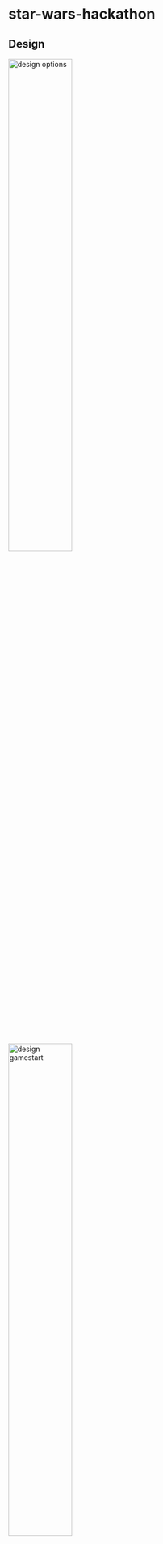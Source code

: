 # star-wars-hackathon

## Design

<img src="assets/readme/design-options.png" alt="design options"  width="50%" height="50%">
<img src="assets/readme/design-gamestart.png" alt="design gamestart"  width="50%" height="50%">
<img src="assets/readme/design-countdown3.png" alt="design countdown 3"  width="50%" height="50%">
<img src="assets/readme/design-countdown2.png" alt="design countdown 2"  width="50%" height="50%">
<img src="assets/readme/design-countdown1.png" alt="design countdown 1"  width="50%" height="50%">
<img src="assets/readme/design-countdownfight.png" alt="design countdown fight"  width="50%" height="50%">
<img src="assets/readme/design-gameover.png" alt="design game over"  width="50%" height="50%">

### Font choice

Main font for our game used: Google Fonts > Bungee

## Flowcharts

<img src="assets/readme/flow-attack.png" alt="flow attack"  width="50%" height="50%">
<img src="assets/readme/flow-health.png" alt="flow health"  width="50%" height="50%">
<img src="assets/readme/flow-skillsgui.png" alt="flow skilslgui"  width="50%" height="50%">
<img src="assets/readme/flow-soundfx.png" alt="flow soundfx"  width="50%" height="50%">
<img src="assets/readme/flow-startfight.png" alt="flow start fight"  width="50%" height="50%">
<img src="assets/readme/flow-startgame.png" alt="flow start game"  width="50%" height="50%">

<!-- Blocking -->

### Blocking flowchart

<img src="assets/readme/flow-healthblock.png" alt="flow health block"  width="50%" height="50%">
<img src="assets/readme/flow-startfightblock.png" alt="flow start fight block"  width="50%" height="50%">

## Testing

## Development

## Teams

- Developers:
  - Enda
  - Alexa
  - Nils
  - Axel
  - Marcello
- Design:
  - Stefanie
  - Kasia
- Documentation:
  - Birger
- Scrum Master:
  - Kasia
- Testing: Team effort :relaxed:

### Tasks:

- Boiler plate square:
  - Nils
- Sprites & Wireframes:
  - Kasia
- Imagery and Fonts:
  - Stefanie

## Deployment

Add steps for the Assessors to test the game on their machines, including Pygame installation





star-wars-hackathon
Installation and Setup
for Mac OS
install VS Code
clone the repository
git clone https://github.com/bezebee/star-wars-hackathon.git
cd star-wars-hackathon && code .
in VS Code > New Terminal
install virtual environment
python3 -m venv work_env
Select "Yes" to select virtual python as Interpreter
confirm that python3 is from venv
which python3 
install packages and run the game
python3 -m pip install -r requirements.txt
python3 assets/scripts/game.py
